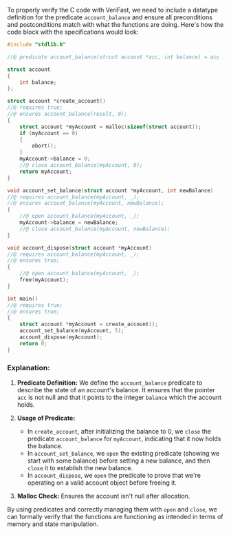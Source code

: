 To properly verify the C code with VeriFast, we need to include a datatype definition for the predicate `account_balance` and ensure all preconditions and postconditions match with what the functions are doing. Here's how the code block with the specifications would look:

```c
#include "stdlib.h"

//@ predicate account_balance(struct account *acc, int balance) = acc != 0 &*& acc->balance |-> balance;

struct account
{
    int balance;
};

struct account *create_account()
//@ requires true;
//@ ensures account_balance(result, 0);
{
    struct account *myAccount = malloc(sizeof(struct account));
    if (myAccount == 0)
    {
        abort();
    }
    myAccount->balance = 0;
    //@ close account_balance(myAccount, 0);
    return myAccount;
}

void account_set_balance(struct account *myAccount, int newBalance)
//@ requires account_balance(myAccount, _);
//@ ensures account_balance(myAccount, newBalance);
{
    //@ open account_balance(myAccount, _);
    myAccount->balance = newBalance;
    //@ close account_balance(myAccount, newBalance);
}

void account_dispose(struct account *myAccount)
//@ requires account_balance(myAccount, _);
//@ ensures true;
{
    //@ open account_balance(myAccount, _);
    free(myAccount);
}

int main()
//@ requires true;
//@ ensures true;
{
    struct account *myAccount = create_account();
    account_set_balance(myAccount, 5);
    account_dispose(myAccount);
    return 0;
}
```

### Explanation:

1. **Predicate Definition:** We define the `account_balance` predicate to describe the state of an account's balance. It ensures that the pointer `acc` is not null and that it points to the integer `balance` which the account holds.

2. **Usage of Predicate:**
   - In `create_account`, after initializing the balance to 0, we `close` the predicate `account_balance` for `myAccount`, indicating that it now holds the balance.
   - In `account_set_balance`, we `open` the existing predicate (showing we start with some balance) before setting a new balance, and then `close` it to establish the new balance.
   - In `account_dispose`, we `open` the predicate to prove that we're operating on a valid account object before freeing it.

3. **Malloc Check:** Ensures the account isn't null after allocation.

By using predicates and correctly managing them with `open` and `close`, we can formally verify that the functions are functioning as intended in terms of memory and state manipulation.
